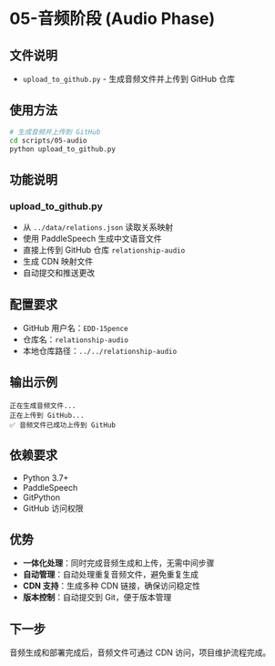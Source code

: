 # 05-音频阶段 (Audio Phase)

## 文件说明

- `upload_to_github.py` - 生成音频文件并上传到 GitHub 仓库

## 使用方法

```bash
# 生成音频并上传到 GitHub
cd scripts/05-audio
python upload_to_github.py
```

## 功能说明

### upload_to_github.py

- 从 `../data/relations.json` 读取关系映射
- 使用 PaddleSpeech 生成中文语音文件
- 直接上传到 GitHub 仓库 `relationship-audio`
- 生成 CDN 映射文件
- 自动提交和推送更改

## 配置要求

- GitHub 用户名：`EDD-15pence`
- 仓库名：`relationship-audio`
- 本地仓库路径：`../../relationship-audio`

## 输出示例

```
正在生成音频文件...
正在上传到 GitHub...
✅ 音频文件已成功上传到 GitHub
```

## 依赖要求

- Python 3.7+
- PaddleSpeech
- GitPython
- GitHub 访问权限

## 优势

- **一体化处理**：同时完成音频生成和上传，无需中间步骤
- **自动管理**：自动处理重复音频文件，避免重复生成
- **CDN 支持**：生成多种 CDN 链接，确保访问稳定性
- **版本控制**：自动提交到 Git，便于版本管理

## 下一步

音频生成和部署完成后，音频文件可通过 CDN 访问，项目维护流程完成。
